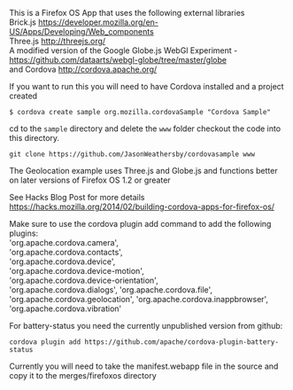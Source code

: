 This is a Firefox OS App that uses the following external libraries  
Brick.js https://developer.mozilla.org/en-US/Apps/Developing/Web_components  
Three.js http://threejs.org/  
A modified version of the Google Globe.js WebGl Experiment - https://github.com/dataarts/webgl-globe/tree/master/globe  
and Cordova http://cordova.apache.org/  

If you want to run this you will need to have Cordova installed and a project created  

    $ cordova create sample org.mozilla.cordovaSample "Cordova Sample"

cd to the `sample` directory and delete the `www` folder
checkout the code into this directory.

    git clone https://github.com/JasonWeathersby/cordovasample www     

The Geolocation example uses Three.js and Globe.js and functions better on later versions of Firefox OS 1.2 or greater  

See Hacks Blog Post for more details  
https://hacks.mozilla.org/2014/02/building-cordova-apps-for-firefox-os/

Make sure to use the cordova plugin add command to add the following plugins:  
  'org.apache.cordova.camera',  
  'org.apache.cordova.contacts',  
  'org.apache.cordova.device',  
  'org.apache.cordova.device-motion',  
  'org.apache.cordova.device-orientation',  
  'org.apache.cordova.dialogs',
  'org.apache.cordova.file',
  'org.apache.cordova.geolocation',
  'org.apache.cordova.inappbrowser',
  'org.apache.cordova.vibration'

For battery-status you need the currently unpublished version from github:

    cordova plugin add https://github.com/apache/cordova-plugin-battery-status

Currently you will need to take the manifest.webapp file in the source and copy it to the merges/firefoxos directory
